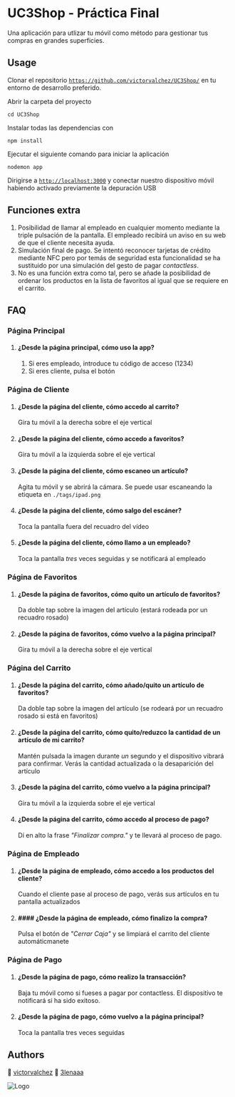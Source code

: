 # UC3Shop - Práctica Final
Una aplicación para utlizar tu móvil como método para gestionar tus compras en grandes superficies.



## Usage
Clonar el repositorio [`https://github.com/victorvalchez/UC3Shop/`](https://github.com/victorvalchez/UC3Shop/) en tu entorno de desarrollo preferido.

Abrir la carpeta del proyecto 
```
cd UC3Shop
```

Instalar todas las dependencias con
```
npm install
```

Ejecutar el siguiente comando para iniciar la aplicación
```
nodemon app
```

Dirigirse a [`http://localhost:3000`](http://localhost:3000) y conectar nuestro dispositivo móvil habiendo activado previamente la depuración USB


## Funciones extra
1. Posibilidad de llamar al empleado en cualquier momento mediante la triple pulsación de la pantalla. El empleado recibirá un aviso en su web de que el cliente necesita ayuda.
2. Simulación final de pago. Se intentó reconocer tarjetas de crédito mediante NFC pero por temás de seguridad esta funcionalidad se ha sustituido por una simulación del gesto de pagar _contactless_.
3. No es una función extra como tal, pero se añade la posibilidad de ordenar los productos en la lista de favoritos al igual que se requiere en el carrito.


## FAQ

### Página Principal
1. #### ¿Desde la página principal, cómo uso la app?
      1. Si eres empleado, introduce tu código de acceso (1234)
      2. Si eres cliente, pulsa el botón

### Página de Cliente
1. #### ¿Desde la página del cliente, cómo accedo al carrito?
      Gira tu móvil a la derecha sobre el eje vertical

2. #### ¿Desde la página del cliente, cómo accedo a favoritos?
     Gira tu móvil a la izquierda sobre el eje vertical

3. #### ¿Desde la página del cliente, cómo escaneo un artículo?
      Agita tu móvil y se abrirá la cámara. Se puede usar escaneando la etiqueta en `./tags/ipad.png`

4. #### ¿Desde la página del cliente, cómo salgo del escáner?
      Toca la pantalla fuera del recuadro del vídeo

5. #### ¿Desde la página del cliente, cómo llamo a un empleado?
      Toca la pantalla *tres* veces seguidas y se notificará al empleado


### Página de Favoritos
1. #### ¿Desde la página de favoritos, cómo quito un artículo de favoritos?
     Da doble tap sobre la imagen del artículo (estará rodeada por un recuadro rosado)

2. #### ¿Desde la página de favoritos, cómo vuelvo a la página principal?
      Gira tu móvil a la derecha sobre el eje vertical


### Página del Carrito
1. #### ¿Desde la página del carrito, cómo añado/quito un artículo de favoritos?
      Da doble tap sobre la imagen del artículo (se rodeará por un recuadro rosado si está en favoritos)

2. #### ¿Desde la página del carrito, cómo quito/reduzco la cantidad de un artículo de mi carrito?
      Mantén pulsada la imagen durante *un* segundo y el dispositivo vibrará para confirmar. Verás la cantidad actualizada o la desaparición del artículo

3. #### ¿Desde la página del carrito, cómo vuelvo a la página principal?
      Gira tu móvil a la izquierda sobre el eje vertical

4. #### ¿Desde la página del carrito, cómo accedo al proceso de pago?
      Dí en alto la frase *"Finalizar compra."* y te llevará al proceso de pago.

### Página de Empleado
1. #### ¿Desde la página de empleado, cómo accedo a los productos del cliente?
      Cuando el cliente pase al proceso de pago, verás sus artículos en tu pantalla actualizados 

2. #### #### ¿Desde la página de empleado, cómo finalizo la compra?
      Pulsa el botón de *"Cerrar Caja"* y se limpiará el carrito del cliente automáticmanete

### Página de Pago
1. #### ¿Desde la página de pago, cómo realizo la transacción?
      Baja tu móvil como si fueses a pagar por contactless. El dispositivo te notificará si ha sido exitoso.

2. #### ¿Desde la página de pago, cómo vuelvo a la página principal?
      Toca la pantalla tres veces seguidas


## Authors

🚀 [victorvalchez](https://www.github.com/victorvalchez)
🌈 [3lenaaa](https://github.com/3lenaaa)


![Logo](https://lh5.googleusercontent.com/proxy/2WBXjzZ89vUiq3ofu605eGbASyzwnIDOh080DXw1K8C_JXjd591B9Xuwz16es3JF2dVAPg3USQ1z7h_oJQTnztdMdGhzGDaJxPg77mjlQ1QtCRkkCLvZfUCGbxLHCQfZJoOTx1j2OPcQ)

